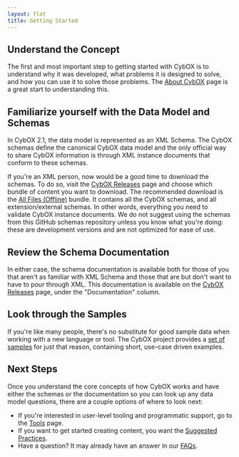 ```yaml
---
layout: flat
title: Getting Started
---
```


## Understand the Concept
The first and most important step to getting started with CybOX is to
understand why it was developed, what problems it is designed to solve, and how
you can use it to solve those problems. The [About CybOX](/about/)
page is a great start to understanding this.

## Familiarize yourself with the Data Model and Schemas
In CybOX 2.1, the data model is represented as an XML Schema. The CybOX schemas
define the canonical CybOX data model and the only official way to share CybOX
information is through XML instance documents that conform to these schemas.

If you're an XML person, now would be a good time to download the schemas. To
do so, visit the [CybOX Releases](/releases/2.1/) page 
and choose which bundle of content you want to download. The recommended
download is the [All Files
(Offline)](http://cybox.mitre.org/language/version2.1/cybox_v2.1_offline.zip)
bundle. It contains all the CybOX schemas, and all extension/external schemas.
In other words, everything you need to validate CybOX instance documents. We do
not suggest using the schemas from this GitHub schemas repository unless you
know what you're doing: these are development versions and are not optimized
for ease of use.

## Review the Schema Documentation
In either case, the schema documentation is available both for those of you
that aren't as familiar with XML Schema and those that are but don't want to
have to pour through XML. This documentation is available on the [CybOX Releases](/releases/2.1/) page, under the "Documentation"
column.

## Look through the Samples
If you're like many people, there's no substitute for good sample data when
working with a new language or tool. The CybOX
project provides a [set of samples](/samples) for just that
reason, containing short, use-case driven examples.

## Next Steps
Once you understand the core concepts of how CybOX works and have either the
schemas or the documentation so you can look up any data model questions, there
are a couple options of where to look next:

* If you're interested in user-level tooling and programmatic support, go to
  the [Tools](/documentation/tools) page.
* If you want to get started creating content, you want the
  [Suggested Practices](/documentation/suggested-practices).
* Have a question? It may already have an answer in our
  [FAQs](/faqs).
